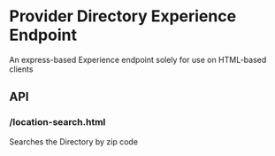 # Provider Directory Experience Endpoint
An express-based Experience endpoint solely for use on HTML-based clients


## API

### /location-search.html
Searches the Directory by zip code
